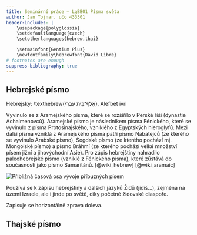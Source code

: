 ```yaml
---
title: Seminární práce – LgBB01 Písma světa
author: Jan Tojnar, učo 433301
header-includes: |
    \usepackage{polyglossia}
    \setdefaultlanguage{czech}
    \setotherlanguages{hebrew,thai}

    \setmainfont{Gentium Plus}
    \newfontfamily\hebrewfont{David Libre}
# footnotes are enough
suppress-bibliography: true
---
```


## Hebrejské písmo
Hebrejsky: \texthebrew{אָלֶף־בֵּית עִבְרִי},‎ Alefbet ivri

Vyvinulo se z Aramejského písma, které se rozšířilo v Perské říši (dynastie Achaimenovců). Aramejské písmo je následníkem písma Fénického, které se vyvinulo z písma Protosinajského, vzniklého z Egyptských hieroglyfů. Mezi další písma vzniklá z Aramejského písma patří písmo Nabatejců (ze kterého se vyvinulo Arabské písmo), Sogdské písmo (ze kterého pochází mj. Mongolské písmo) a písmo Bráhmí (ze kterého pochází velké množství písem jižní a jihovýchodní Asie). Pro zápis hebrejštiny nahradilo paleohebrejské písmo (vzniklé z Fénického písma), které zůstává do současnosti jako písmo Samaritánů. [@wiki_hebrew] [@wiki_aramaic]

![Přibližná časová osa vývoje příbuzných písem](timeline-aramaic.svg)

Používá se k zápisu hebrejštiny a dalších jazyků Židů (jidiš…), zejména na území Izraele, ale i jinde po světě, díky početné židovské diaspoře.

Zapisuje se horizontálně zprava doleva.

## Thajské písmo
